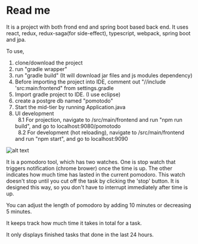# Read me

It is a project with both frond end and spring boot based back end.  It uses react, redux, redux-saga(for side-effect), typescript, webpack, spring boot and jpa. 

To use,
 1. clone/download the project
 2. run "gradle wrapper" 
 3. run "gradle build" (It will download jar files and js modules dependency)
 4. Before importing the project into IDE,  comment out "//include 'src:main:frontend" from settings.gradle
 5. Import gradle project to IDE. (I use eclipse)
 6. create a postgre db named "pomotodo"
 7. Start the mid-tier by running Application.java
 8. UI development <br />
&nbsp;&nbsp;8.1 For projection, navigate to /src/main/frontend and run "npm run build", and go to localhost:9080/pomotodo <br />
&nbsp;&nbsp;8.2 For development (hot reloading),  navigate to /src/main/frontend and run "npm start", and go to localhost:9090 <br />

![alt text](https://imgur.com/2ezIhcW.png)

It is a pomodoro tool, which has two watches. One is stop watch that triggers notification (chrome brower) once the time is up. The other indicates how much time has lasted in the current pomodoro. This watch doesn't stop until you cut off the task by clicking the 'stop' button. It is designed this way, so you don't have to interrupt immediately after time is up. 

You can adjust the length of pomodoro by adding 10 minutes or decreasing 5 minutes. 

It keeps track how much time it takes in total for a task.

It only displays finished tasks that done in the last 24 hours.
